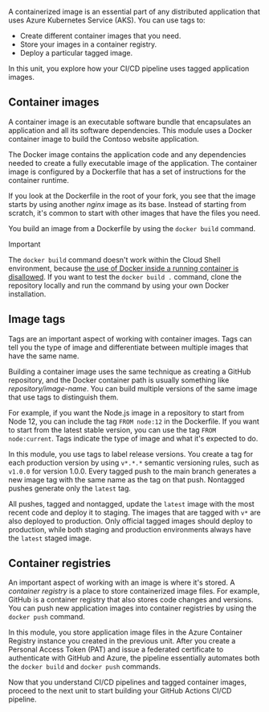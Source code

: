 A containerized image is an essential part of any distributed application that uses Azure Kubernetes Service (AKS). You can use tags to:

- Create different container images that you need.
- Store your images in a container registry.
- Deploy a particular tagged image.

In this unit, you explore how your CI/CD pipeline uses tagged application images.

## Container images

A container image is an executable software bundle that encapsulates an application and all its software dependencies. This module uses a Docker container image to build the Contoso website application.

The Docker image contains the application code and any dependencies needed to create a fully executable image of the application. The container image is configured by a Dockerfile that has a set of instructions for the container runtime.

If you look at the Dockerfile in the root of your fork, you see that the image starts by using another *nginx* image as its base. Instead of starting from scratch, it's common to start with other images that have the files you need.

You build an image from a Dockerfile by using the `docker build` command.

> [!IMPORTANT]
> The `docker build` command doesn't work within the Cloud Shell environment, because [the use of Docker inside a running container is disallowed](/answers/questions/1353781/azure-cloudshell-docker-doesnt-work). If you want to test the `docker build .` command, clone the repository locally and run the command by using your own Docker installation.

## Image tags

Tags are an important aspect of working with container images. Tags can tell you the type of image and differentiate between multiple images that have the same name.

Building a container image uses the same technique as creating a GitHub repository, and the Docker container path is usually something like *repository/image-name*. You can build multiple versions of the same image that use tags to distinguish them.

For example, if you want the Node.js image in a repository to start from Node 12, you can include the tag `FROM node:12` in the Dockerfile. If you want to start from the latest stable version, you can use the tag `FROM node:current`. Tags indicate the type of image and what it's expected to do.

In this module, you use tags to label release versions. You create a tag for each production version by using `v*.*.*` semantic versioning rules, such as `v1.0.0` for version 1.0.0. Every tagged push to the main branch generates a new image tag with the same name as the tag on that push. Nontagged pushes generate only the `latest` tag.

All pushes, tagged and nontagged, update the `latest` image with the most recent code and deploy it to staging. The images that are tagged with `v*` are also deployed to production. Only official tagged images should deploy to production, while both staging and production environments always have the `latest` staged image.

## Container registries

An important aspect of working with an image is where it's stored. A *container registry* is a place to store containerized image files. For example, GitHub is a container registry that also stores code changes and versions. You can push new application images into container registries by using the `docker push` command.

In this module, you store application image files in the Azure Container Registry instance you created in the previous unit. After you create a Personal Access Token (PAT) and issue a federated certificate to authenticate with GitHub and Azure, the pipeline essentially automates both the `docker build` and `docker push` commands.

Now that you understand CI/CD pipelines and tagged container images, proceed to the next unit to start building your GitHub Actions CI/CD pipeline.
